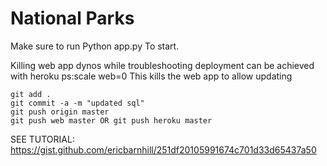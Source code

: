 # National Parks

Make sure to run 
	Python app.py
To start.

Killing web app dynos while troubleshooting deployment can be achieved with
	heroku ps:scale web=0
This kills the web app to allow updating
	
    git add .
	git commit -a -m "updated sql"
	git push origin master
	git push web master OR git push heroku master


SEE TUTORIAL:  
https://gist.github.com/ericbarnhill/251df20105991674c701d33d65437a50  
